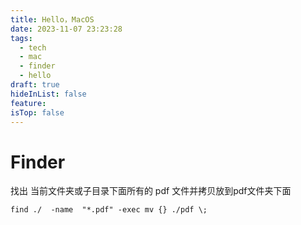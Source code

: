 ```yaml
---
title: Hello，MacOS
date: 2023-11-07 23:23:28
tags:
  - tech
  - mac
  - finder
  - hello
draft: true
hideInList: false
feature: 
isTop: false
---
```


 # Finder

找出 当前文件夹或子目录下面所有的  pdf 文件并拷贝放到pdf文件夹下面
```
find ./  -name  "*.pdf" -exec mv {} ./pdf \;
```

<!--more-->